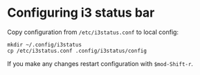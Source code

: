 # Configuring i3 status bar

Copy configuration from `/etc/i3status.conf` to local config:
```
mkdir ~/.config/i3status
cp /etc/i3status.conf .config/i3status/config
```

If you make any changes restart configuration with `$mod-Shift-r`.

